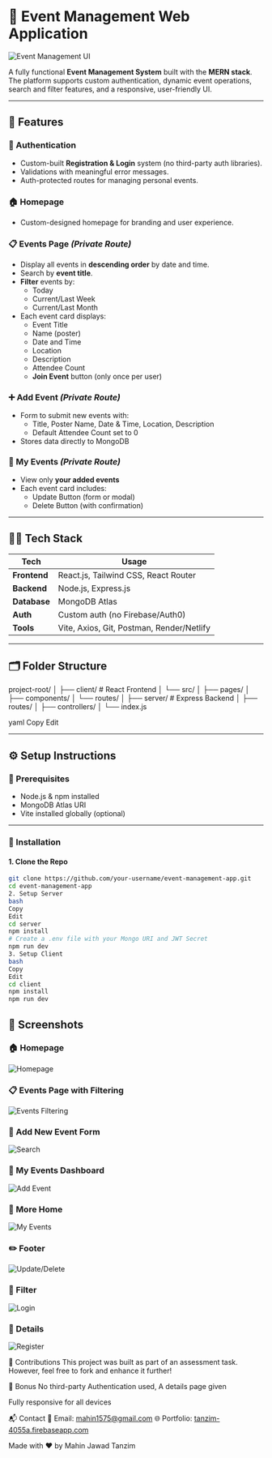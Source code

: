 # 📅 Event Management Web Application

![Event Management UI](https://i.ibb.co/SHfrpx0/Screenshot-2025-07-01-234227.png)

A fully functional **Event Management System** built with the **MERN stack**. The platform supports custom authentication, dynamic event operations, search and filter features, and a responsive, user-friendly UI.

---

## 🚀 Features

### 🔐 Authentication
- Custom-built **Registration & Login** system (no third-party auth libraries).
- Validations with meaningful error messages.
- Auth-protected routes for managing personal events.

### 🏠 Homepage
- Custom-designed homepage for branding and user experience.

### 📋 Events Page *(Private Route)*
- Display all events in **descending order** by date and time.
- Search by **event title**.
- **Filter** events by:
  - Today
  - Current/Last Week
  - Current/Last Month
- Each event card displays:
  - Event Title
  - Name (poster)
  - Date and Time
  - Location
  - Description
  - Attendee Count
  - **Join Event** button (only once per user)

### ➕ Add Event *(Private Route)*
- Form to submit new events with:
  - Title, Poster Name, Date & Time, Location, Description
  - Default Attendee Count set to 0
- Stores data directly to MongoDB

### 📁 My Events *(Private Route)*
- View only **your added events**
- Each event card includes:
  - Update Button (form or modal)
  - Delete Button (with confirmation)

---

## 🧑‍💻 Tech Stack

| Tech        | Usage                        |
|-------------|------------------------------|
| **Frontend**| React.js, Tailwind CSS, React Router |
| **Backend** | Node.js, Express.js          |
| **Database**| MongoDB Atlas                |
| **Auth**    | Custom auth (no Firebase/Auth0) |
| **Tools**   | Vite, Axios, Git, Postman, Render/Netlify |

---

## 🗂️ Folder Structure

project-root/
│
├── client/ # React Frontend
│ └── src/
│ ├── pages/
│ ├── components/
│ └── routes/
│
├── server/ # Express Backend
│ ├── routes/
│ ├── controllers/
│ └── index.js

yaml
Copy
Edit

---

## ⚙️ Setup Instructions

### 📌 Prerequisites
- Node.js & npm installed
- MongoDB Atlas URI
- Vite installed globally (optional)

---

### 🔧 Installation

#### 1. Clone the Repo

```bash
git clone https://github.com/your-username/event-management-app.git
cd event-management-app
2. Setup Server
bash
Copy
Edit
cd server
npm install
# Create a .env file with your Mongo URI and JWT Secret
npm run dev
3. Setup Client
bash
Copy
Edit
cd client
npm install
npm run dev
```
## 📸 Screenshots

### 🏠 Homepage
![Homepage](https://i.ibb.co/SHfrpx0/Screenshot-2025-07-01-234227.png)

### 📋 Events Page with Filtering
![Events Filtering](https://i.ibb.co/LdkFvgMC/Screenshot-2025-07-01-234722.png)

### 🧾 Add New Event Form
![Search](https://i.ibb.co/LXCq5nyJ/Screenshot-2025-07-01-234735.png)

### 🧾 My Events Dashboard
![Add Event](https://i.ibb.co/wZz8SCrr/Screenshot-2025-07-01-234750.png)

### 👤 More Home
![My Events](https://i.ibb.co/5CzwdMT/Screenshot-2025-07-01-234821.png)

### ✏️ Footer
![Update/Delete](https://i.ibb.co/20GBPBxd/Screenshot-2025-07-01-234844.png)

### 🔐 Filter
![Login](https://i.ibb.co/WWPNCL0c/Screenshot-2025-07-01-234921.png)

### 🔐 Details
![Register](https://i.ibb.co/KcGdwcZq/Screenshot-2025-07-01-235107.png)

🤝 Contributions
This project was built as part of an assessment task. However, feel free to fork and enhance it further!

🧠 Bonus
No third-party Authentication used, A details page given

Fully responsive for all devices

📬 Contact
📧 Email: mahin1575@gmail.com
🌐 Portfolio: [tanzim-4055a.firebaseapp.com](https://tanzim-4055a.firebaseapp.com/)

Made with ❤️ by Mahin Jawad Tanzim
